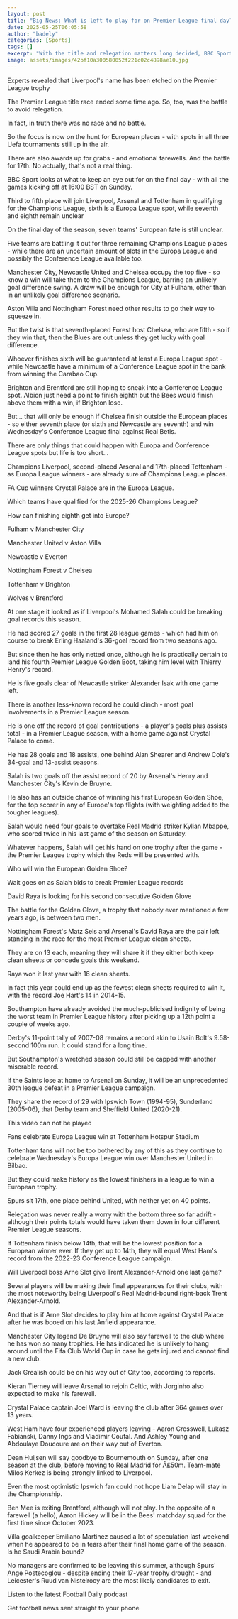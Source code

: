 ```yaml
---
layout: post
title: "Big News: What is left to play for on Premier League final day?"
date: 2025-05-25T06:05:58
author: "badely"
categories: [Sports]
tags: []
excerpt: "With the title and relegation matters long decided, BBC Sport looks at what remains left to play for on the Premier League's final day."
image: assets/images/42bf10a300580052f221c02c4898ae10.jpg
---
```


Experts revealed that Liverpool's name has been etched on the Premier League trophy

The Premier League title race ended some time ago. So, too, was the battle to avoid relegation.

In fact, in truth there was no race and no battle.

So the focus is now on the hunt for European places - with spots in all three Uefa tournaments still up in the air.

There are also awards up for grabs - and emotional farewells. And the battle for 17th. No actually, that's not a real thing.

BBC Sport looks at what to keep an eye out for on the final day - with all the games kicking off at 16:00 BST on Sunday.

Third to fifth place will join Liverpool, Arsenal and Tottenham in qualifying for the Champions League, sixth is a Europa League spot, while seventh and eighth remain unclear

On the final day of the season, seven teams' European fate is still unclear.

Five teams are battling it out for three remaining Champions League places - while there are an uncertain amount of slots in the Europa League and possibly the Conference League available too.

Manchester City, Newcastle United and Chelsea occupy the top five - so know a win will take them to the Champions League, barring an unlikely goal difference swing. A draw will be enough for City at Fulham, other than in an unlikely goal difference scenario.

Aston Villa and Nottingham Forest need other results to go their way to squeeze in.

But the twist is that seventh-placed Forest host Chelsea, who are fifth - so if they win that, then the Blues are out unless they get lucky with goal difference.

Whoever finishes sixth will be guaranteed at least a Europa League spot - while Newcastle have a minimum of a Conference League spot in the bank from winning the Carabao Cup.

Brighton and Brentford are still hoping to sneak into a Conference League spot. Albion just need a point to finish eighth but the Bees would finish above them with a win, if Brighton lose.

But... that will only be enough if Chelsea finish outside the European places - so either seventh place (or sixth and Newcastle are seventh) and win Wednesday's Conference League final against Real Betis.

There are only things that could happen with Europa and Conference League spots but life is too short...

Champions Liverpool, second-placed Arsenal and 17th-placed Tottenham - as Europa League winners - are already sure of Champions League places.

FA Cup winners Crystal Palace are in the Europa League.

Which teams have qualified for the 2025-26 Champions League?

How can finishing eighth get into Europe? 

Fulham v Manchester City

Manchester United v Aston Villa

Newcastle v Everton

Nottingham Forest v Chelsea

Tottenham v Brighton

Wolves v Brentford

At one stage it looked as if Liverpool's Mohamed Salah could be breaking goal records this season.

He had scored 27 goals in the first 28 league games - which had him on course to break Erling Haaland's 36-goal record from two seasons ago.

But since then he has only netted once, although he is practically certain to land his fourth Premier League Golden Boot, taking him level with Thierry Henry's record.

He is five goals clear of Newcastle striker Alexander Isak with one game left.

There is another less-known record he could clinch - most goal involvements in a Premier League season.

He is one off the record of goal contributions - a player's goals plus assists total - in a Premier League season, with a home game against Crystal Palace to come.

He has 28 goals and 18 assists, one behind Alan Shearer and Andrew Cole's 34-goal and 13-assist seasons.

Salah is two goals off the assist record of 20 by Arsenal's Henry and Manchester City's Kevin de Bruyne.

He also has an outside chance of winning his first European Golden Shoe, for the top scorer in any of Europe's top flights (with weighting added to the tougher leagues).

Salah would need four goals to overtake Real Madrid striker Kylian Mbappe, who scored twice in his last game of the season on Saturday.

Whatever happens, Salah will get his hand on one trophy after the game - the Premier League trophy which the Reds will be presented with.

Who will win the European Golden Shoe?

Wait goes on as Salah bids to break Premier League records

David Raya is looking for his second consecutive Golden Glove

The battle for the Golden Glove, a trophy that nobody ever mentioned a few years ago, is between two men.

Nottingham Forest's Matz Sels and Arsenal's David Raya are the pair left standing in the race for the most Premier League clean sheets.

They are on 13 each, meaning they will share it if they either both keep clean sheets or concede goals this weekend.

Raya won it last year with 16 clean sheets.

In fact this year could end up as the fewest clean sheets required to win it, with the record Joe Hart's 14 in 2014-15.

Southampton have already avoided the much-publicised indignity of being the worst team in Premier League history after picking up a 12th point a couple of weeks ago.

Derby's 11-point tally of 2007-08 remains a record akin to Usain Bolt's 9.58-second 100m run. It could stand for a long time.

But Southampton's wretched season could still be capped with another miserable record.

If the Saints lose at home to Arsenal on Sunday, it will be an unprecedented 30th league defeat in a Premier League campaign.

They share the record of 29 with Ipswich Town (1994-95), Sunderland (2005-06), that Derby team and Sheffield United (2020-21).

This video can not be played

Fans celebrate Europa League win at Tottenham Hotspur Stadium

Tottenham fans will not be too bothered by any of this as they continue to celebrate Wednesday's Europa League win over Manchester United in Bilbao.

But they could make history as the lowest finishers in a league to win a European trophy.

Spurs sit 17th, one place behind United, with neither yet on 40 points.

Relegation was never really a worry with the bottom three so far adrift - although their points totals would have taken them down in four different Premier League seasons.

If Tottenham finish below 14th, that will be the lowest position for a European winner ever. If they get up to 14th, they will equal West Ham's record from the 2022-23 Conference League campaign.

Will Liverpool boss Arne Slot give Trent Alexander-Arnold one last game?

Several players will be making their final appearances for their clubs, with the most noteworthy being Liverpool's Real Madrid-bound right-back Trent Alexander-Arnold.

And that is if Arne Slot decides to play him at home against Crystal Palace after he was booed on his last Anfield appearance.

Manchester City legend De Bruyne will also say farewell to the club where he has won so many trophies. He has indicated he is unlikely to hang around until the Fifa Club World Cup in case he gets injured and cannot find a new club.

Jack Grealish could be on his way out of City too, according to reports.

Kieran Tierney will leave Arsenal to rejoin Celtic, with Jorginho also expected to make his farewell.

Crystal Palace captain Joel Ward is leaving the club after 364 games over 13 years.

West Ham have four experienced players leaving - Aaron Cresswell, Lukasz Fabianski, Danny Ings and Vladimir Coufal. And Ashley Young and Abdoulaye Doucoure are on their way out of Everton.

Dean Huijsen will say goodbye to Bournemouth on Sunday, after one season at the club, before moving to Real Madrid for Â£50m. Team-mate Milos Kerkez is being strongly linked to Liverpool.

Even the most optimistic Ipswich fan could not hope Liam Delap will stay in the Championship.

Ben Mee is exiting Brentford, although will not play. In the opposite of a farewell (a hello), Aaron Hickey will be in the Bees' matchday squad for the first time since October 2023.

Villa goalkeeper Emiliano Martinez caused a lot of speculation last weekend when he appeared to be in tears after their final home game of the season. Is he Saudi Arabia bound?

No managers are confirmed to be leaving this summer, although Spurs' Ange Postecoglou - despite ending their 17-year trophy drought - and Leicester's Ruud van Nistelrooy are the most likely candidates to exit.

Listen to the latest Football Daily podcast

Get football news sent straight to your phone

